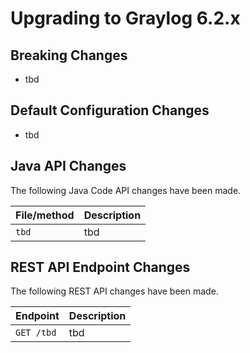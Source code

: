 Upgrading to Graylog 6.2.x
==========================

## Breaking Changes

- tbd

## Default Configuration Changes

- tbd

## Java API Changes

The following Java Code API changes have been made.

| File/method                         | Description            |
|-------------------------------------|------------------------|
| `tbd`                               | tbd                    |

## REST API Endpoint Changes

The following REST API changes have been made.

| Endpoint                                         | Description                                                                                                                     |
|--------------------------------------------------|---------------------------------------------------------------------------------------------------------------------------------|
| `GET /tbd`                                       | tbd                                                                                                                             |
